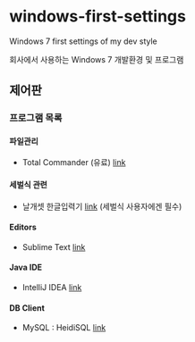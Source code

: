 # windows-first-settings
Windows 7 first settings of my dev style

회사에서 사용하는 Windows 7 개발환경 및 프로그램

## 제어판

### 프로그램 목록

#### 파일관리
- Total Commander (유료) [link](http://www.ghisler.com/)

#### 세벌식 관련
- 날개셋 한글입력기 [link](http://moogi.new21.org/prg4.html) (세벌식 사용자에겐 필수)

#### Editors
- Sublime Text [link](http://www.sublimetext.com/)

#### Java IDE
- IntelliJ IDEA [link](https://www.jetbrains.com/idea/)

#### DB Client
- MySQL : HeidiSQL [link](http://www.heidisql.com/)

